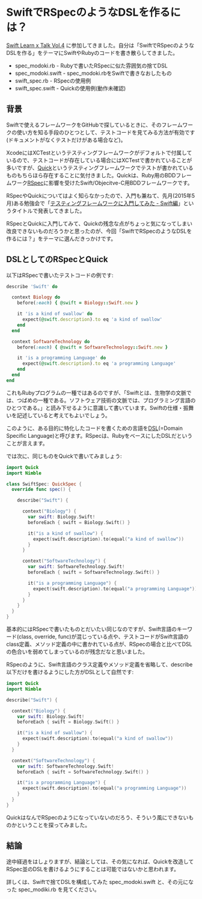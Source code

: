 # SwiftでRSpecのようなDSLを作るには？

[Swift Learn x Talk Vol.4](https://www.facebook.com/events/1438326419807588/) に参加してきました。自分は「SwiftでRSpecのようなDSLを作る」をテーマにSwiftやRubyのコードを書き散らしてきました。

* spec_modoki.rb - Rubyで書いたRSpecに似た雰囲気の捨てDSL
* spec_modoki.swift - spec_modoki.rbをSwiftで書きなおしたもの
* swift_spec.rb - RSpecの使用例
* swift_spec.swift - Quickの使用例(動作未確認)


## 背景

Swiftで使えるフレームワークをGitHubで探しているときに、そのフレームワークの使い方を知る手段のひとつとして、テストコードを見てみる方法が有効です(ドキュメントがなくテストだけがある場合など)。

XcodeにはXCTestというテスティングフレームワークがデフォルトで付属しているので、テストコードが存在している場合にはXCTestで書かれていることが多いですが、[Quick](https://github.com/Quick/Quick)というテスティングフレームワークでテストが書かれているものもちらほら存在することに気付きました。Quickは、Ruby用のBDDフレームワーク[RSpec](http://rspec.info)に影響を受けたSwift/Objecitve-C用BDDフレームワークです。

RSpecやQuickについてはよく知らなかったので、入門も兼ねて、先月(2015年5月)ある勉強会で「[テスティングフレームワークに入門してみた - Swift編](http://www.slideshare.net/hisakunifujimoto/testing-framework-for-swift)」というタイトルで発表してきました。

RSpecとQuickに入門してみて、Quickの残念な点がちょっと気になってしまい改良できないものだろうかと思ったのが、今回「SwiftでRSpecのようなDSLを作るには？」をテーマに選んだきっかけです。


## DSLとしてのRSpecとQuick

以下はRSpecで書いたテストコードの例です:

```ruby
describe 'Swift' do

  context Biology do
    before(:each) { @swift = Biology::Swift.new }

    it 'is a kind of swallow' do
      expect(@swift.description).to eq 'a kind of swallow'
    end
  end

  context SoftwareTechnology do
    before(:each) { @swift = SoftwareTechnology::Swift.new }

    it 'is a programming Language' do
      expect(@swift.description).to eq 'a programming Language'
    end
  end
end
```

これもRubyプログラムの一種ではあるのですが、「Swiftとは、生物学の文脈では、つばめの一種である。ソフトウェア技術の文脈では、プログラミング言語のひとつである。」と読み下せるように意識して書いています。Swiftの仕様・振舞いを記述していると考えてもよいでしょう。

このように、ある目的に特化したコードを書くための言語を[DSL](http://ja.wikipedia.org/wiki/ドメイン固有言語)(=Domain Specific Language)と呼びます。RSpecは、RubyをベースにしたDSLだということが言えます。

では次に、同じものをQuickで書いてみましょう:

```swift
import Quick
import Nimble

class SwiftSpec: QuickSpec {
  override func spec() {

    describe("Swift") {

      context("Biology") {
        var swift: Biology.Swift!
        beforeEach { swift = Biology.Swift() }

        it("is a kind of swallow") {
          expect(swift.description).to(equal("a kind of swallow"))
        }
      }

      context("SoftwareTechnology") {
        var swift: SoftwareTechnology.Swift!
        beforeEach { swift = SoftwareTechnology.Swift() }

        it("is a programming Language") {
          expect(swift.description).to(equal("a programming Language"))
        }
      }
    }
  }
}
```

基本的にはRSpecで書いたものとだいたい同じなのですが、Swift言語のキーワード(class, override, func)が混じっている点や、テストコードがSwift言語のclass定義、メソッド定義の中に書かれている点が、RSpecの場合と比べてDSLの色合いを弱めてしまっているのが残念だなと思いました。

RSpecのように、Swift言語のクラス定義やメソッド定義を省略して、describe以下だけを書けるようにした方がDSLとして自然です:

```swift
import Quick
import Nimble

describe("Swift") {

  context("Biology") {
    var swift: Biology.Swift!
    beforeEach { swift = Biology.Swift() }

    it("is a kind of swallow") {
      expect(swift.description).to(equal("a kind of swallow"))
    }
  }

  context("SoftwareTechnology") {
    var swift: SoftwareTechnology.Swift!
    beforeEach { swift = SoftwareTechnology.Swift() }

    it("is a programming Language") {
      expect(swift.description).to(equal("a programming Language"))
    }
  }
}
```

QuickはなんでRSpecのようになっていないのだろう、そういう風にできないものかということを探ってみました。

## 結論

途中経過をはしょりますが、結論としては、その気になれば、Quickを改造してRSpec並のDSLを書けるようにすることは可能ではないかと思われます。

詳しくは、Swiftで捨てDSLを構成してみた spec_modoki.swift と、その元になった spec_modiki.rb を見てください。
